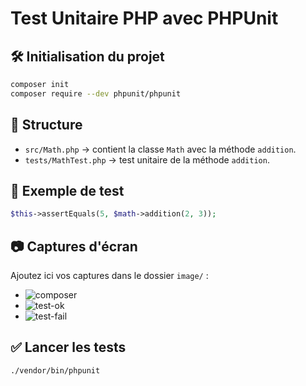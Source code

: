 # Test Unitaire PHP avec PHPUnit

## 🛠️ Initialisation du projet

```bash
composer init
composer require --dev phpunit/phpunit
```

## 📁 Structure

- `src/Math.php` → contient la classe `Math` avec la méthode `addition`.
- `tests/MathTest.php` → test unitaire de la méthode `addition`.

## 🧪 Exemple de test

```php
$this->assertEquals(5, $math->addition(2, 3));
```

## 📷 Captures d'écran

Ajoutez ici vos captures dans le dossier `image/` :

- ![composer](./image/composer.png)
- ![test-ok](./image/phpunit-ok.png)
- ![test-fail](./image/phpunit-fail.png)

## ✅ Lancer les tests

```bash
./vendor/bin/phpunit
```
